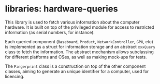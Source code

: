 # libraries: hardware-queries

This library is used to fetch various information about the computer hardware. 
It is built on top of the privileged module for access to restricted 
information (as serial numbers, for instance).

Each queried component (`Baseboard`, `Product`, `NetworkController`, `GPU`, etc) 
is implemented as a struct for information storage and an abstract `xxxQuery` 
class to fetch the information. 
The abstract mechanism allows subclassing for different platforms and OSes, 
as well as making mock-ups for tests.

The `Fingerprint` class is a construction on top of the other component classes,
aiming to generate an unique identifier for a computer, used for licencing. 